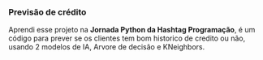 ### Previsão de crédito


Aprendi esse projeto na **Jornada Python da Hashtag Programação**, é um código para prever se os clientes tem bom historico de credito ou não, usando 2 modelos de IA, Arvore de decisão e KNeighbors.
